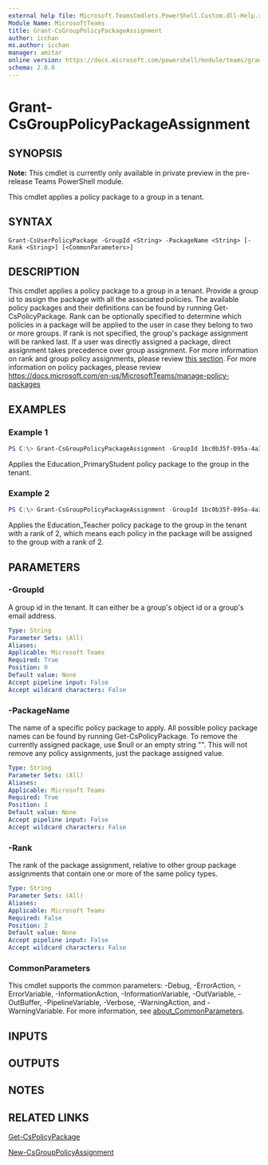 ```yaml
---
external help file: Microsoft.TeamsCmdlets.PowerShell.Custom.dll-Help.xml
Module Name: MicrosoftTeams
title: Grant-CsGroupPolicyPackageAssignment
author: icchan
ms.author: icchan
manager: amitar
online version: https://docs.microsoft.com/powershell/module/teams/grant-csgrouppolicypackageassignment
schema: 2.0.0
---
```


# Grant-CsGroupPolicyPackageAssignment

## SYNOPSIS

**Note:** This cmdlet is currently only available in private preview in the pre-release Teams PowerShell module.

This cmdlet applies a policy package to a group in a tenant.

## SYNTAX

```
Grant-CsUserPolicyPackage -GroupId <String> -PackageName <String> [-Rank <String>] [<CommonParameters>]
```

## DESCRIPTION

This cmdlet applies a policy package to a group in a tenant. Provide a group id to assign the package with all the associated policies. The available policy packages and their definitions can be found by running Get-CsPolicyPackage. Rank can be optionally specified to determine which policies in a package will be applied to the user in case they belong to two or more groups. If rank is not specified, the group's package assignment will be ranked last. If a user was directly assigned a package, direct assignment takes precedence over group assignment. For more information on rank and group policy assignments, please review [this section](New-CsGroupPolicyAssignment.md#description). For more information on policy packages, please review https://docs.microsoft.com/en-us/MicrosoftTeams/manage-policy-packages

## EXAMPLES

### Example 1
```powershell
PS C:\> Grant-CsGroupPolicyPackageAssignment -GroupId 1bc0b35f-095a-4a37-a24c-c4b6049816ab -PackageName Education_PrimaryStudent
```

Applies the Education_PrimaryStudent policy package to the group in the tenant.

### Example 2
```powershell
PS C:\> Grant-CsGroupPolicyPackageAssignment -GroupId 1bc0b35f-095a-4a37-a24c-c4b6049816ab -PackageName Education_Teacher -Rank 2
```

Applies the Education_Teacher policy package to the group in the tenant with a rank of 2, which means each policy in the package will be assigned to the group with a rank of 2.

## PARAMETERS

### -GroupId

A group id in the tenant. It can either be a group's object id or a group's email address.

```yaml
Type: String
Parameter Sets: (All)
Aliases:
Applicable: Microsoft Teams
Required: True
Position: 0
Default value: None
Accept pipeline input: False
Accept wildcard characters: False
```

### -PackageName

The name of a specific policy package to apply. All possible policy package names can be found by running Get-CsPolicyPackage. To remove the currently assigned package, use $null or an empty string "". This will not remove any policy assignments, just the package assigned value.

```yaml
Type: String
Parameter Sets: (All)
Aliases:
Applicable: Microsoft Teams
Required: True
Position: 1
Default value: None
Accept pipeline input: False
Accept wildcard characters: False
```

### -Rank

The rank of the package assignment, relative to other group package assignments that contain one or more of the same policy types.

```yaml
Type: String
Parameter Sets: (All)
Aliases:
Applicable: Microsoft Teams
Required: False
Position: 2
Default value: None
Accept pipeline input: False
Accept wildcard characters: False
```

### CommonParameters
This cmdlet supports the common parameters: -Debug, -ErrorAction, -ErrorVariable, -InformationAction, -InformationVariable, -OutVariable, -OutBuffer, -PipelineVariable, -Verbose, -WarningAction, and -WarningVariable. For more information, see [about_CommonParameters](https://go.microsoft.com/fwlink/?LinkID=113216).

## INPUTS

## OUTPUTS

## NOTES

## RELATED LINKS

[Get-CsPolicyPackage](Get-CsPolicyPackage.md)

[New-CsGroupPolicyAssignment](New-CsGroupPolicyAssignment.md)